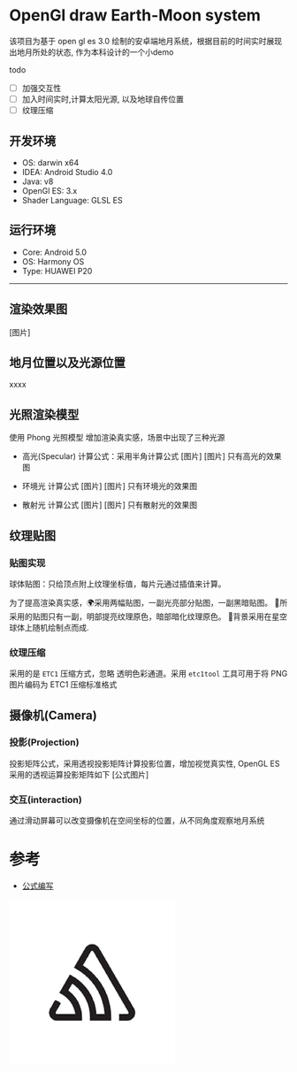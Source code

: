 # OpenGl draw Earth-Moon system

该项目为基于 open gl es 3.0 绘制的安卓端地月系统，根据目前的时间实时展现出地月所处的状态, 作为本科设计的一个小demo

todo
- [ ] 加强交互性
- [ ] 加入时间实时,计算太阳光源, 以及地球自传位置
- [ ] 纹理压缩

## 开发环境
- OS: darwin x64
- IDEA: Android Studio 4.0
- Java: v8
- OpenGl ES: 3.x
- Shader Language: GLSL ES

## 运行环境
- Core: Android 5.0
- OS: Harmony OS
- Type: HUAWEI P20

---
 
## 渲染效果图
[图片]

## 地月位置以及光源位置
xxxx


## 光照渲染模型
使用 Phong 光照模型 增加渲染真实感，场景中出现了三种光源
- 高光(Specular)
计算公式：采用半角计算公式
[图片] 
[图片] 只有高光的效果图

- 环境光
计算公式
[图片]
[图片] 只有环境光的效果图

- 散射光
计算公式
[图片]
[图片] 只有散射光的效果图

## 纹理贴图
### 贴图实现
球体贴图：只给顶点附上纹理坐标值，每片元通过插值来计算。

为了提高渲染真实感，🌍采用两幅贴图，一副光亮部分贴图，一副黑暗贴图。
🌛所采用的贴图只有一副，明部提亮纹理原色，暗部暗化纹理原色。
🌃背景采用在星空球体上随机绘制点而成.

### 纹理压缩
采用的是 `ETC1` 压缩方式，忽略 透明色彩通道。采用 `etc1tool` 工具可用于将 PNG 图片编码为 ETC1 压缩标准格式

## 摄像机(Camera)

### 投影(Projection)
投影矩阵公式，采用透视投影矩阵计算投影位置，增加视觉真实性, OpenGL ES 采用的透视运算投影矩阵如下
[公式图片]

### 交互(interaction)
通过滑动屏幕可以改变摄像机在空间坐标的位置，从不同角度观察地月系统


# 参考
- [公式编写](https://juejin.im/post/5a6721bd518825733201c4a2)


![测试图片样式](./image/test.png)